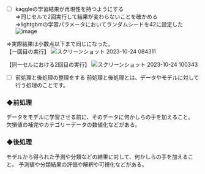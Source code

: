 - [ ] kaggleの学習結果が再現性を持つようにする  
⇒同じセルで2回実行して結果が変わらないことを確かめる  
⇒lightgbmの学習パラメータにおいてランダムシードを42に設定した  
![image](https://github.com/Yuma-Tsukakoshi/CrossViT-Summary-/assets/107422037/7bb22760-184d-4630-9064-8c8aa80ef52b)  



⇒実際結果は小数点以下まで同じになった。  
【一回目の実行】
![スクリーンショット 2023-10-24 084311](https://github.com/Yuma-Tsukakoshi/CrossViT-Summary-/assets/107422037/12a002c7-3439-4293-8b67-5cf16fe102e2)

【同一セルにおける2回目の実行】
![スクリーンショット 2023-10-24 100343](https://github.com/Yuma-Tsukakoshi/CrossViT-Summary-/assets/107422037/4354c99a-6cfd-43bd-98c5-947d05b94c2e)


- [ ] 前処理と後処理の整理をする
前処理と後処理とは、データやモデルに対して行う処理のことです。
  
### ◆前処理
データをモデルに学習させる前に、そのデータに何かしらの手を加えること。
欠損値の補完やカテゴリーデータの数値化などがある。

### ◆後処理
モデルから得られた予測や分類などの結果に対して、何かしらの手を加えること。
予測値や分類結果の評価や解釈や可視化などがある。
